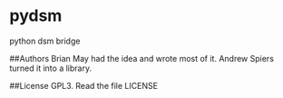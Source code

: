 pydsm
=====

python dsm bridge

##Authors
Brian May had the idea and wrote most of it.
Andrew Spiers turned it into a library.

##License
GPL3. Read the file LICENSE
